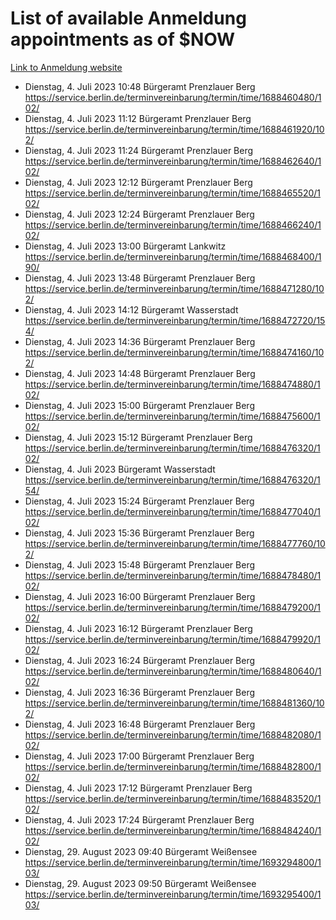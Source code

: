 # List of available Anmeldung appointments as of $NOW
[Link to Anmeldung website](https://service.berlin.de/terminvereinbarung/termin/tag.php?termin=1&anliegen[]=120686&dienstleisterlist=122210,122217,327316,122219,327312,122227,327314,122231,327346,122243,327348,122254,122252,329742,122260,329745,122262,329748,122271,327278,122273,327274,122277,327276,330436,122280,327294,122282,327290,122284,327292,122291,327270,122285,327266,122286,327264,122296,327268,150230,329760,122297,327286,122294,327284,122312,329763,122314,329775,122304,327330,122311,327334,122309,327332,317869,122281,327352,122279,329772,122283,122276,327324,122274,327326,122267,329766,122246,327318,122251,327320,122257,327322,122208,327298,122226,327300&herkunft=http%3A%2F%2Fservice.berlin.de%2Fdienstleistung%2F120686%2F)
- Dienstag, 4. Juli 2023 10:48 Bürgeramt Prenzlauer Berg https://service.berlin.de/terminvereinbarung/termin/time/1688460480/102/
- Dienstag, 4. Juli 2023 11:12 Bürgeramt Prenzlauer Berg https://service.berlin.de/terminvereinbarung/termin/time/1688461920/102/
- Dienstag, 4. Juli 2023 11:24 Bürgeramt Prenzlauer Berg https://service.berlin.de/terminvereinbarung/termin/time/1688462640/102/
- Dienstag, 4. Juli 2023 12:12 Bürgeramt Prenzlauer Berg https://service.berlin.de/terminvereinbarung/termin/time/1688465520/102/
- Dienstag, 4. Juli 2023 12:24 Bürgeramt Prenzlauer Berg https://service.berlin.de/terminvereinbarung/termin/time/1688466240/102/
- Dienstag, 4. Juli 2023 13:00 Bürgeramt Lankwitz https://service.berlin.de/terminvereinbarung/termin/time/1688468400/190/
- Dienstag, 4. Juli 2023 13:48 Bürgeramt Prenzlauer Berg https://service.berlin.de/terminvereinbarung/termin/time/1688471280/102/
- Dienstag, 4. Juli 2023 14:12 Bürgeramt Wasserstadt https://service.berlin.de/terminvereinbarung/termin/time/1688472720/154/
- Dienstag, 4. Juli 2023 14:36 Bürgeramt Prenzlauer Berg https://service.berlin.de/terminvereinbarung/termin/time/1688474160/102/
- Dienstag, 4. Juli 2023 14:48 Bürgeramt Prenzlauer Berg https://service.berlin.de/terminvereinbarung/termin/time/1688474880/102/
- Dienstag, 4. Juli 2023 15:00 Bürgeramt Prenzlauer Berg https://service.berlin.de/terminvereinbarung/termin/time/1688475600/102/
- Dienstag, 4. Juli 2023 15:12 Bürgeramt Prenzlauer Berg https://service.berlin.de/terminvereinbarung/termin/time/1688476320/102/
- Dienstag, 4. Juli 2023  Bürgeramt Wasserstadt https://service.berlin.de/terminvereinbarung/termin/time/1688476320/154/
- Dienstag, 4. Juli 2023 15:24 Bürgeramt Prenzlauer Berg https://service.berlin.de/terminvereinbarung/termin/time/1688477040/102/
- Dienstag, 4. Juli 2023 15:36 Bürgeramt Prenzlauer Berg https://service.berlin.de/terminvereinbarung/termin/time/1688477760/102/
- Dienstag, 4. Juli 2023 15:48 Bürgeramt Prenzlauer Berg https://service.berlin.de/terminvereinbarung/termin/time/1688478480/102/
- Dienstag, 4. Juli 2023 16:00 Bürgeramt Prenzlauer Berg https://service.berlin.de/terminvereinbarung/termin/time/1688479200/102/
- Dienstag, 4. Juli 2023 16:12 Bürgeramt Prenzlauer Berg https://service.berlin.de/terminvereinbarung/termin/time/1688479920/102/
- Dienstag, 4. Juli 2023 16:24 Bürgeramt Prenzlauer Berg https://service.berlin.de/terminvereinbarung/termin/time/1688480640/102/
- Dienstag, 4. Juli 2023 16:36 Bürgeramt Prenzlauer Berg https://service.berlin.de/terminvereinbarung/termin/time/1688481360/102/
- Dienstag, 4. Juli 2023 16:48 Bürgeramt Prenzlauer Berg https://service.berlin.de/terminvereinbarung/termin/time/1688482080/102/
- Dienstag, 4. Juli 2023 17:00 Bürgeramt Prenzlauer Berg https://service.berlin.de/terminvereinbarung/termin/time/1688482800/102/
- Dienstag, 4. Juli 2023 17:12 Bürgeramt Prenzlauer Berg https://service.berlin.de/terminvereinbarung/termin/time/1688483520/102/
- Dienstag, 4. Juli 2023 17:24 Bürgeramt Prenzlauer Berg https://service.berlin.de/terminvereinbarung/termin/time/1688484240/102/
- Dienstag, 29. August 2023 09:40 Bürgeramt Weißensee https://service.berlin.de/terminvereinbarung/termin/time/1693294800/103/
- Dienstag, 29. August 2023 09:50 Bürgeramt Weißensee https://service.berlin.de/terminvereinbarung/termin/time/1693295400/103/
